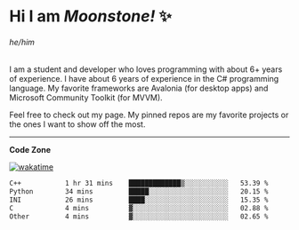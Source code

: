 
<!--
**MoonstoneStudios/MoonstoneStudios** is a ✨ _special_ ✨ repository because its `README.md` (this file) appears on your GitHub profile.

Here are some ideas to get you started:

- 🔭 I’m currently working on ...
- 🌱 I’m currently learning ...
- 👯 I’m looking to collaborate on ...
- 🤔 I’m looking for help with ...
- 💬 Ask me about ...
- 📫 How to reach me: ...
- 😄 Pronouns: ...
- ⚡ Fun fact: ...
-->

# Hi I am _Moonstone!_  ✨
###### he/him

I am a student and developer who loves programming with about 6+ years of experience. 
I have about 6 years of experience in the C# programming language. 
My favorite frameworks are Avalonia (for desktop apps) and Microsoft Community Toolkit (for MVVM).

Feel free to check out my page. My pinned repos are my favorite projects or the ones I want to show off the most. 

---

**Code Zone**


[![wakatime](https://wakatime.com/badge/user/35c755da-7226-42ef-89f9-892c03fbcf7e.svg?style=for-the-badge)](https://wakatime.com/@35c755da-7226-42ef-89f9-892c03fbcf7e)
<!--START_SECTION:waka-->

```txt
C++           1 hr 31 mins    █████████████▒░░░░░░░░░░░   53.39 %
Python        34 mins         █████░░░░░░░░░░░░░░░░░░░░   20.15 %
INI           26 mins         ████░░░░░░░░░░░░░░░░░░░░░   15.35 %
C             4 mins          ▓░░░░░░░░░░░░░░░░░░░░░░░░   02.88 %
Other         4 mins          ▓░░░░░░░░░░░░░░░░░░░░░░░░   02.65 %
```

<!--END_SECTION:waka-->
